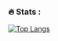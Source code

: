 
### :fire: Stats :



[![Top Langs](https://github-readme-stats.vercel.app/api/top-langs/?username=rafaelsalves15&langs_count=6)](https://github.com/rafaelsalves15/github-readme-stats)
